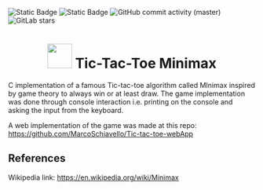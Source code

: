 ![Static Badge](https://img.shields.io/badge/Version-1.0.0-blue)
![Static Badge](https://img.shields.io/badge/Licence-GPL_3.0-yallow)
![GitHub commit activity (master)](https://img.shields.io/github/commit-activity/t/MarcoSchiavello/Tic-Tac-Toe-Minimax?color=orange)
![GitLab stars](https://img.shields.io/github/stars/MarcoSchiavello/Tic-Tac-Toe-Minimax?color=purple)

<h1 align="center" text-allign="center"><img src="https://www.svgrepo.com/show/143264/tic-tac-toe-game.svg" style="width: 50px" /> Tic-Tac-Toe Minimax</h1> 

C implementation of a famous Tic-tac-toe algorithm called MInimax inspired by game theory to always win or at least draw.
The game implementation was done through console interaction i.e. printing on the console and asking the input from the keyboard.

A web implementation of the game was made at this repo: https://github.com/MarcoSchiavello/Tic-tac-toe-webApp
## References
Wikipedia link: https://en.wikipedia.org/wiki/Minimax
